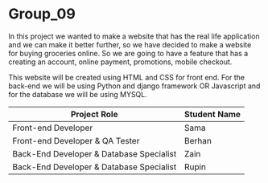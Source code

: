# Group_09

In this project we wanted to make a website that has the real life application and we can make it better further, so we have decided to make a website for buying groceries online. So we are going to have a feature that has a creating an account, online payment, promotions, mobile checkout.

This website will be created using HTML and CSS for front end. For the back-end we will be using Python and django framework OR Javascript and for the database we will be using MYSQL.

| Project Role                             | Student Name |
| ---------------------------------------- | ------------ |
| Front-end Developer                      | Sama         |
| Front-end Developer & QA Tester          | Berhan       |
| Back-End Developer & Database Specialist | Zain         |
| Back-End Developer & Database Specialist | Rupin        |
